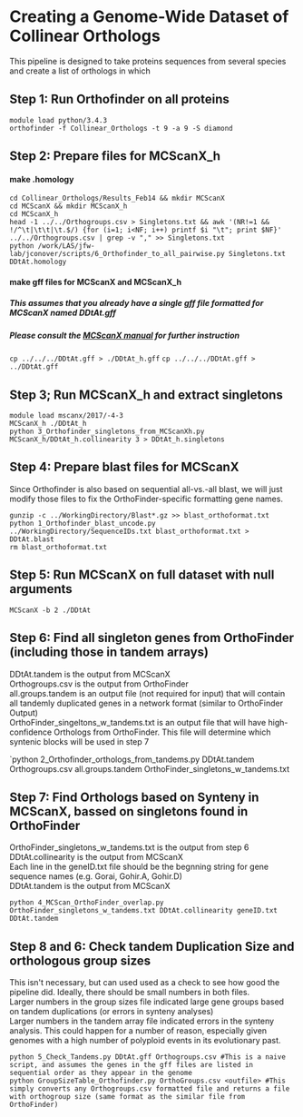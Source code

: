# Creating a Genome-Wide Dataset of Collinear Orthologs

This pipeline is designed to take proteins sequences from several species and create a list of orthologs in which 

## Step 1: Run Orthofinder on all proteins



```
module load python/3.4.3 
orthofinder -f Collinear_Orthologs -t 9 -a 9 -S diamond
```


## Step 2: Prepare files for MCScanX_h
#### make .homology
```
cd Collinear_Orthologs/Results_Feb14 && mkdir MCScanX
cd MCScanX && mkdir MCScanX_h
cd MCScanX_h
head -1 ../../Orthogroups.csv > Singletons.txt && awk '(NR!=1 && !/^\t|\t\t|\t.$/) {for (i=1; i<NF; i++) printf $i "\t"; print $NF}' ../../Orthogroups.csv | grep -v "," >> Singletons.txt
python /work/LAS/jfw-lab/jconover/scripts/6_Orthofinder_to_all_pairwise.py Singletons.txt DDtAt.homology
```


#### make gff files for MCScanX and MCScanX_h
##### This assumes that you already have a single gff file formatted for MCScanX named DDtAt.gff
##### Please consult the [MCScanX manual](http://chibba.pgml.uga.edu/mcscan2/documentation/manual.pdf) for further instruction  
`cp ../../../DDtAt.gff > ./DDtAt_h.gff`
`cp ../../../DDtAt.gff > ../DDtAt.gff`

## Step 3; Run MCScanX_h and extract singletons
```
module load mscanx/2017/-4-3
MCScanX_h ./DDtAt_h
python 3_Orthofinder_singletons_from_MCScanXh.py MCScanX_h/DDtAt_h.collinearity 3 > DDtAt_h.singletons
```

## Step 4: Prepare blast files for MCScanX
Since Orthofinder is also based on sequential all-vs.-all blast, we will just modify those files to fix the OrthoFinder-specific formatting gene names.    

```    
gunzip -c ../WorkingDirectory/Blast*.gz >> blast_orthoformat.txt
python 1_Orthofinder_blast_uncode.py ../WorkingDirectory/SequenceIDs.txt blast_orthoformat.txt > DDtAt.blast  
rm blast_orthoformat.txt  
```

## Step 5: Run MCScanX on full dataset with null arguments
```
MCScanX -b 2 ./DDtAt
```

## Step 6: Find all singleton genes from OrthoFinder (including those in tandem arrays)
DDtAt.tandem is the output from MCScanX       
Orthogroups.csv is the output from OrthoFinder      
all.groups.tandem is an output file (not required for input) that will contain all tandemly duplicated genes in a network format (similar to OrthoFinder Output)     
OrthoFinder_singeltons_w_tandems.txt is an output file that will have high-confidence Orthologs from OrthoFinder. This file will determine which syntenic blocks will be used in step 7    

`python 2_Orthofinder_orthologs_from_tandems.py DDtAt.tandem Orthogroups.csv all.groups.tandem OrthoFinder_singletons_w_tandems.txt 


## Step 7: Find Orthologs based on Synteny in MCScanX, bassed on singletons found in OrthoFinder 
OrthoFinder_singletons_w_tandems.txt is the output from step 6      
DDtAt.collinearity is the output from MCScanX     
Each line in the geneID.txt file should be the begnning string for gene sequence names (e.g. Gorai, Gohir.A, Gohir.D)       
DDtAt.tandem is the output from MCScanX

`python 4_MCScan_OrthoFinder_overlap.py OrthoFinder_singletons_w_tandems.txt DDtAt.collinearity geneID.txt DDtAt.tandem`


## Step 8 and 6: Check tandem Duplication Size and orthologous group sizes
This isn't necessary, but can used used as a check to see how good the pipeline did. Ideally, there should be small numbers in both files.         
Larger numbers in the group sizes file indicated large gene groups based on tandem duplications (or errors in synteny analyses)      
Larger numbers in the tandem array file indicated errors in the synteny analysis. This could happen for a number of reason, especially given genomes with a high number of polyploid events in its evolutionary past. 

```
python 5_Check_Tandems.py DDtAt.gff Orthogroups.csv #This is a naive script, and assumes the genes in the gff files are listed in sequential order as they appear in the genome
python GroupSizeTable_Orthofinder.py OrthoGroups.csv <outfile> #This simply converts any Orthogroups.csv formatted file and returns a file with orthogroup size (same format as the similar file from OrthoFinder) 
```
